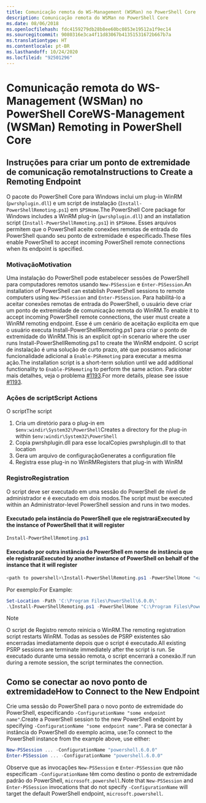 ```yaml
---
title: Comunicação remota do WS-Management (WSMan) no PowerShell Core
description: Comunicação remota do WSMan no PowerShell Core
ms.date: 08/06/2018
ms.openlocfilehash: fdc4159279db28b8ee60bc0853e19512a1f9ec14
ms.sourcegitcommit: 9080316e3ca4f11d83067b41351531672b667b7a
ms.translationtype: HT
ms.contentlocale: pt-BR
ms.lasthandoff: 10/24/2020
ms.locfileid: "92501296"
---
```

# <a name="ws-management-wsman-remoting-in-powershell-core"></a><span data-ttu-id="c6164-103">Comunicação remota do WS-Management (WSMan) no PowerShell Core</span><span class="sxs-lookup"><span data-stu-id="c6164-103">WS-Management (WSMan) Remoting in PowerShell Core</span></span>

## <a name="instructions-to-create-a-remoting-endpoint"></a><span data-ttu-id="c6164-104">Instruções para criar um ponto de extremidade de comunicação remota</span><span class="sxs-lookup"><span data-stu-id="c6164-104">Instructions to Create a Remoting Endpoint</span></span>

<span data-ttu-id="c6164-105">O pacote do PowerShell Core para Windows inclui um plug-in WinRM (`pwrshplugin.dll`) e um script de instalação (`Install-PowerShellRemoting.ps1`) em `$PSHome`.</span><span class="sxs-lookup"><span data-stu-id="c6164-105">The PowerShell Core package for Windows includes a WinRM plug-in (`pwrshplugin.dll`) and an installation script (`Install-PowerShellRemoting.ps1`) in `$PSHome`.</span></span> <span data-ttu-id="c6164-106">Esses arquivos permitem que o PowerShell aceite conexões remotas de entrada do PowerShell quando seu ponto de extremidade é especificado.</span><span class="sxs-lookup"><span data-stu-id="c6164-106">These files enable PowerShell to accept incoming PowerShell remote connections when its endpoint is specified.</span></span>

### <a name="motivation"></a><span data-ttu-id="c6164-107">Motivação</span><span class="sxs-lookup"><span data-stu-id="c6164-107">Motivation</span></span>

<span data-ttu-id="c6164-108">Uma instalação do PowerShell pode estabelecer sessões de PowerShell para computadores remotos usando `New-PSSession` e `Enter-PSSession`.</span><span class="sxs-lookup"><span data-stu-id="c6164-108">An installation of PowerShell can establish PowerShell sessions to remote computers using `New-PSSession` and `Enter-PSSession`.</span></span> <span data-ttu-id="c6164-109">Para habilitá-lo a aceitar conexões remotas de entrada do PowerShell, o usuário deve criar um ponto de extremidade de comunicação remota do WinRM.</span><span class="sxs-lookup"><span data-stu-id="c6164-109">To enable it to accept incoming PowerShell remote connections, the user must create a WinRM remoting endpoint.</span></span> <span data-ttu-id="c6164-110">Esse é um cenário de aceitação explícita em que o usuário executa Install-PowerShellRemoting.ps1 para criar o ponto de extremidade do WinRM.</span><span class="sxs-lookup"><span data-stu-id="c6164-110">This is an explicit opt-in scenario where the user runs Install-PowerShellRemoting.ps1 to create the WinRM endpoint.</span></span> <span data-ttu-id="c6164-111">O script de instalação é uma solução de curto prazo, até que possamos adicionar funcionalidade adicional a `Enable-PSRemoting` para executar a mesma ação.</span><span class="sxs-lookup"><span data-stu-id="c6164-111">The installation script is a short-term solution until we add additional functionality to `Enable-PSRemoting` to perform the same action.</span></span> <span data-ttu-id="c6164-112">Para obter mais detalhes, veja o problema [#1193](https://github.com/PowerShell/PowerShell/issues/1193).</span><span class="sxs-lookup"><span data-stu-id="c6164-112">For more details, please see issue [#1193](https://github.com/PowerShell/PowerShell/issues/1193).</span></span>

### <a name="script-actions"></a><span data-ttu-id="c6164-113">Ações de script</span><span class="sxs-lookup"><span data-stu-id="c6164-113">Script Actions</span></span>

<span data-ttu-id="c6164-114">O script</span><span class="sxs-lookup"><span data-stu-id="c6164-114">The script</span></span>

1. <span data-ttu-id="c6164-115">Cria um diretório para o plug-in em `$env:windir\System32\PowerShell`</span><span class="sxs-lookup"><span data-stu-id="c6164-115">Creates a directory for the plug-in within `$env:windir\System32\PowerShell`</span></span>
1. <span data-ttu-id="c6164-116">Copia pwrshplugin.dll para esse local</span><span class="sxs-lookup"><span data-stu-id="c6164-116">Copies pwrshplugin.dll to that location</span></span>
1. <span data-ttu-id="c6164-117">Gera um arquivo de configuração</span><span class="sxs-lookup"><span data-stu-id="c6164-117">Generates a configuration file</span></span>
1. <span data-ttu-id="c6164-118">Registra esse plug-in no WinRM</span><span class="sxs-lookup"><span data-stu-id="c6164-118">Registers that plug-in with WinRM</span></span>

### <a name="registration"></a><span data-ttu-id="c6164-119">Registro</span><span class="sxs-lookup"><span data-stu-id="c6164-119">Registration</span></span>

<span data-ttu-id="c6164-120">O script deve ser executado em uma sessão do PowerShell de nível de administrador e é executado em dois modos.</span><span class="sxs-lookup"><span data-stu-id="c6164-120">The script must be executed within an Administrator-level PowerShell session and runs in two modes.</span></span>

#### <a name="executed-by-the-instance-of-powershell-that-it-will-register"></a><span data-ttu-id="c6164-121">Executado pela instância do PowerShell que ele registrará</span><span class="sxs-lookup"><span data-stu-id="c6164-121">Executed by the instance of PowerShell that it will register</span></span>

```powershell
Install-PowerShellRemoting.ps1
```

#### <a name="executed-by-another-instance-of-powershell-on-behalf-of-the-instance-that-it-will-register"></a><span data-ttu-id="c6164-122">Executado por outra instância do PowerShell em nome de instância que ele registrará</span><span class="sxs-lookup"><span data-stu-id="c6164-122">Executed by another instance of PowerShell on behalf of the instance that it will register</span></span>

```powershell
<path to powershell>\Install-PowerShellRemoting.ps1 -PowerShellHome "<absolute path to the instance's $PSHOME>"
```

<span data-ttu-id="c6164-123">Por exemplo:</span><span class="sxs-lookup"><span data-stu-id="c6164-123">For Example:</span></span>

```powershell
Set-Location -Path 'C:\Program Files\PowerShell\6.0.0\'
.\Install-PowerShellRemoting.ps1 -PowerShellHome "C:\Program Files\PowerShell\6.0.0\"
```

> [!NOTE]
> <span data-ttu-id="c6164-124">O script de Registro remoto reinicia o WinRM.</span><span class="sxs-lookup"><span data-stu-id="c6164-124">The remoting registration script restarts WinRM.</span></span> <span data-ttu-id="c6164-125">Todas as sessões de PSRP existentes são encerradas imediatamente depois que o script é executado.</span><span class="sxs-lookup"><span data-stu-id="c6164-125">All existing PSRP sessions are terminate immediately after the script is run.</span></span> <span data-ttu-id="c6164-126">Se executado durante uma sessão remota, o script encerrará a conexão.</span><span class="sxs-lookup"><span data-stu-id="c6164-126">If run during a remote session, the script terminates the connection.</span></span>

## <a name="how-to-connect-to-the-new-endpoint"></a><span data-ttu-id="c6164-127">Como se conectar ao novo ponto de extremidade</span><span class="sxs-lookup"><span data-stu-id="c6164-127">How to Connect to the New Endpoint</span></span>

<span data-ttu-id="c6164-128">Crie uma sessão do PowerShell para o novo ponto de extremidade do PowerShell, especificando `-ConfigurationName "some endpoint name"`.</span><span class="sxs-lookup"><span data-stu-id="c6164-128">Create a PowerShell session to the new PowerShell endpoint by specifying `-ConfigurationName "some endpoint name"`.</span></span> <span data-ttu-id="c6164-129">Para se conectar à instância do PowerShell do exemplo acima, use:</span><span class="sxs-lookup"><span data-stu-id="c6164-129">To connect to the PowerShell instance from the example above, use either:</span></span>

```powershell
New-PSSession ... -ConfigurationName "powershell.6.0.0"
Enter-PSSession ... -ConfigurationName "powershell.6.0.0"
```

<span data-ttu-id="c6164-130">Observe que as invocações `New-PSSession` e `Enter-PSSession` que não especificam `-ConfigurationName` têm como destino o ponto de extremidade padrão do PowerShell, `microsoft.powershell`.</span><span class="sxs-lookup"><span data-stu-id="c6164-130">Note that `New-PSSession` and `Enter-PSSession` invocations that do not specify `-ConfigurationName` will target the default PowerShell endpoint, `microsoft.powershell`.</span></span>
